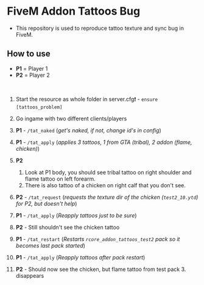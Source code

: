 # FiveM Addon Tattoos Bug

- This repository is used to reproduce tattoo texture and sync bug in FiveM.

## How to use

- **P1** = Player 1
- **P2** = Player 2

<br>

1. Start the resource as whole folder in server.cfg❗ - `ensure [tattoos_problem]`
2. Go ingame with two different clients/players

3. **P1** - `/tat_naked` (_get's naked, if not, change id's in config_)
4. **P1** - `/tat_apply` (_applies 3 tattoos, 1 from GTA (tribal), 2 addon (flame, chicken)_)
5. **P2**
   1. Look at P1 body, you should see tribal tattoo on right shoulder and flame tattoo on left forearm.
   2. There is also tattoo of a chicken on right calf that you don't see.
6. **P2** - `/tat_request` (_requests the texture dir of the chicken (`test2_10.ytd`) for P2, but doesn't help_)
7. **P1** - `/tat_apply` (_Reapply tattoos just to be sure_)
8. **P2** - Still shouldn't see the chicken tattoo
9. **P1** - `/tat_restart` (_Restarts `rcore_addon_tattoos_test2` pack so it becomes last pack started_)
10. **P1** - `/tat_apply` (_Reapply tattoos after pack restart_)
11. **P2** - Should now see the chicken, but flame tattoo from test pack 3. disappears
